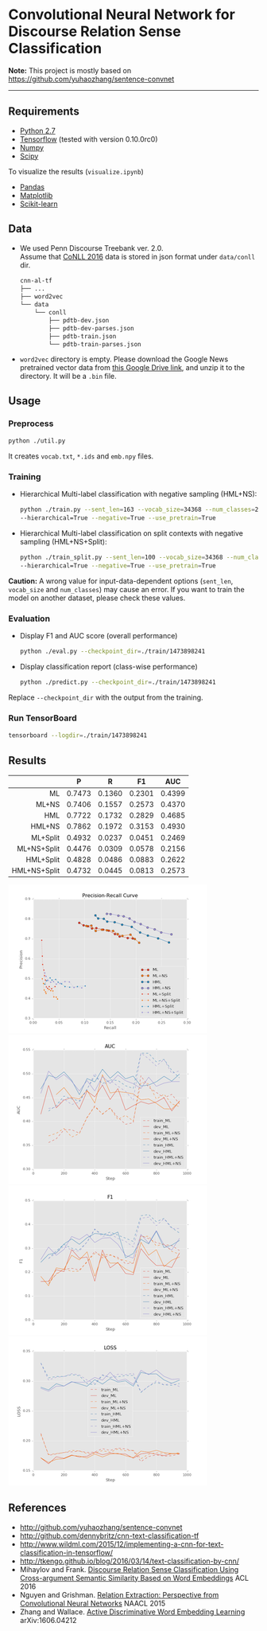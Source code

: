 # Convolutional Neural Network for Discourse Relation Sense Classification

**Note:** This project is mostly based on https://github.com/yuhaozhang/sentence-convnet

---


## Requirements

- [Python 2.7](https://www.python.org/)
- [Tensorflow](https://www.tensorflow.org/) (tested with version 0.10.0rc0)
- [Numpy](http://www.numpy.org/)
- [Scipy](http://www.scipy.org/)


To visualize the results (`visualize.ipynb`)

- [Pandas](http://pandas.pydata.org/)
- [Matplotlib](matplotlib.org)
- [Scikit-learn](http://scikit-learn.org/)


## Data
- We used Penn Discourse Treebank ver. 2.0.  
    Assume that [CoNLL 2016](http://www.cs.brandeis.edu/~clp/conll16st/) data is stored in json format under `data/conll` dir.
    ```
    cnn-al-tf
    ├── ...
    ├── word2vec
    └── data
        └── conll
            ├── pdtb-dev.json
            ├── pdtb-dev-parses.json
            ├── pdtb-train.json
            └── pdtb-train-parses.json
    ```
    
- `word2vec` directory is empty. Please download the Google News pretrained vector data from 
[this Google Drive link](https://drive.google.com/file/d/0B7XkCwpI5KDYNlNUTTlSS21pQmM/edit), 
and unzip it to the directory. It will be a `.bin` file.



## Usage
### Preprocess

```sh
python ./util.py
```
It creates `vocab.txt`, `*.ids` and `emb.npy` files.

### Training


- Hierarchical Multi-label classification with negative sampling (HML+NS):
    ```sh
    python ./train.py --sent_len=163 --vocab_size=34368 --num_classes=21 \
    --hierarchical=True --negative=True --use_pretrain=True
    ```
    
- Hierarchical Multi-label classification on split contexts with negative sampling (HML+NS+Split):
    ```sh
    python ./train_split.py --sent_len=100 --vocab_size=34368 --num_classes=21 \
    --hierarchical=True --negative=True --use_pretrain=True
    ```

**Caution:** A wrong value for input-data-dependent options (`sent_len`, `vocab_size` and `num_classes`) 
may cause an error. If you want to train the model on another dataset, please check these values.


### Evaluation

- Display F1 and AUC score (overall performance)
    ```sh
    python ./eval.py --checkpoint_dir=./train/1473898241
    ```

- Display classification report (class-wise performance)
    ```sh
    python ./predict.py --checkpoint_dir=./train/1473898241
    ```

Replace `--checkpoint_dir` with the output from the training.


### Run TensorBoard

```sh
tensorboard --logdir=./train/1473898241
```


[//]: # "## Architecture"

[//]: # "![CNN Architecture](img/cnn.png)"



[//]: # "## Models"

[//]: # "- Hierarchical Multi-label Annotation  "
[//]: # "    class annotation:  "
    
[//]: # "- Negative Sampling Model  "
[//]: # "    objective function:  "
    
[//]: # "- Active Learning on Word Embeddings  "



## Results

|      |   P  |   R  |  F1  |  AUC |
|-----:|:----:|:----:|:----:|:----:|
|ML    |0.7473|0.1360|0.2301|0.4399|
|ML+NS |0.7406|0.1557|0.2573|0.4370|
|HML   |0.7722|0.1732|0.2829|0.4685|
|HML+NS|0.7862|0.1972|0.3153|0.4930|
|ML+Split    |0.4932|0.0237|0.0451|0.2469|
|ML+NS+Split |0.4476|0.0309|0.0578|0.2156|
|HML+Split   |0.4828|0.0486|0.0883|0.2622|
|HML+NS+Split|0.4732|0.0445|0.0813|0.2573|

![PR-Curves](img/pr_curve.png)
![AUC](img/auc.png)
![F1](img/f1.png)
![LOSS](img/loss.png)


## References

* http://github.com/yuhaozhang/sentence-convnet
* http://github.com/dennybritz/cnn-text-classification-tf
* http://www.wildml.com/2015/12/implementing-a-cnn-for-text-classification-in-tensorflow/
* http://tkengo.github.io/blog/2016/03/14/text-classification-by-cnn/
* Mihaylov and Frank. [Discourse Relation Sense Classification Using Cross-argument Semantic Similarity Based on Word Embeddings](https://aclweb.org/anthology/K/K16/K16-2014.pdf) ACL 2016
* Nguyen and Grishman. [Relation Extraction: Perspective from Convolutional Neural Networks](http://www.cs.nyu.edu/~thien/pubs/vector15.pdf) NAACL 2015
* Zhang and Wallace. [Active Discriminative Word Embedding Learning](https://arxiv.org/pdf/1606.04212v1.pdf) arXiv:1606.04212
